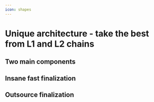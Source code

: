 ```yaml
---
icon: shapes
---
```


# Unique architecture - take the best from L1 and L2 chains

## Two main components

## Insane fast finalization

## Outsource finalization
